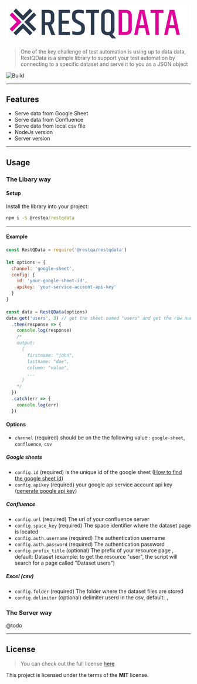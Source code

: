 ![restqdata logo](./docs/restqdata-logo.png)
============



> One of the key challenge of test automation is using up to data data, RestQData is a simple library to support your test automation by connecting to a specific dataset and serve it to you as a JSON object

![Build](https://github.com/restqa/restqdata/workflows/Build/badge.svg)

---

## Features

- Serve data from Google Sheet
- Serve data from Confluence
- Serve data from local csv file
- NodeJs version
- Server version

---

## Usage

### The Libary way

#### Setup

Install the library into your project:

```cmd
npm i -S @restqa/restqdata
```

---


#### Example

```js
const RestQData = require('@restqa/restqdata')

let options = {
  channel: 'google-sheet',
  config: {
    id: 'your-google-sheet-id',
    apikey: 'your-service-account-api-key'
  }
}

const data = RestQData(options)
data.get('users', 3) // get the sheet named "users" and get the row number 3
  .then(response => {
    console.log(response)
    /*
    output:
      {
        firstname: "john",
        lastname: "doe",
        column: "value",
        ...
      }
    */
  })
  .catch(err => {
    console.log(err)
  })

```

#### Options

* `channel` (required)  should be on the the following value : `google-sheet`, `confluence`, `csv` 

##### Google sheets

* `config.id` (required) is the unique id of the google sheet ([How to find the google sheet id](https://stackoverflow.com/a/36062068))
* `config.apikey` (required) your google api service account api key ([generate google api key](https://cloud.google.com/docs/authentication/api-keys))

##### Confluence

* `config.url` (required) The url of your confluence server
* `config.space_key` (required) The space identifier where the dataset page is located
* `config.auth.username` (required) The authentication username
* `config.auth.password` (required) The authentication password
* `config.prefix_title` (optional) The prefix of your resource page , default: Dataset (example: to get the resource "user", the script will search for a page called "Dataset users")

##### Excel (csv)

* `config.folder` (required) The folder where the dataset files are stored
* `config.delimiter` (optional) delimiter userd in the csv, default: `,`

### The Server way

@todo

---

## License
>You can check out the full license [here](./LICENSE)

This project is licensed under the terms of the **MIT** license.
